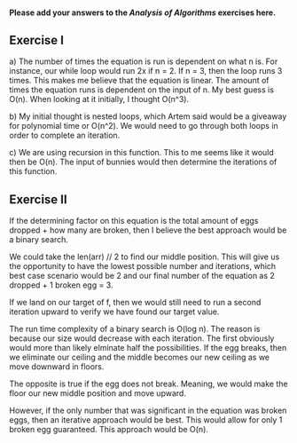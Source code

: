 #### Please add your answers to the **_Analysis of Algorithms_** exercises here.

## Exercise I

a) The number of times the equation is run is dependent on what n is. For instance, our while loop would run 2x if n = 2. If n = 3, then the loop runs 3 times. This makes me believe that the equation is linear. The amount of times the equation runs is dependent on the input of n. My best guess is O(n). When looking at it initially, I thought O(n^3).

b) My initial thought is nested loops, which Artem said would be a giveaway for polynomial time or O(n^2). We would need to go through both loops in order to complete an iteration.

c) We are using recursion in this function. This to me seems like it would then be O(n). The input of bunnies would then determine the iterations of this function.

## Exercise II

If the determining factor on this equation is the total amount of eggs dropped + how many are broken, then I believe the best approach would be a binary search.

We could take the len(arr) // 2 to find our middle position. This will give us the opportunity to have the lowest possible number and iterations, which best case scenario would be 2 and our final number of the equation as 2 dropped + 1 broken egg = 3.

If we land on our target of f, then we would still need to run a second iteration upward to verify we have found our target value.

The run time complexity of a binary search is O(log n). The reason is because our size would decrease with each iteration. The first obviously would more than likely elminate half the possibilities. If the egg breaks, then we eliminate our ceiling and the middle becomes our new ceiling as we move downward in floors.

The opposite is true if the egg does not break. Meaning, we would make the floor our new middle position and move upward.

However, if the only number that was significant in the equation was broken eggs, then an iterative approach would be best. This would allow for only 1 broken egg guaranteed. This approach would be O(n).

